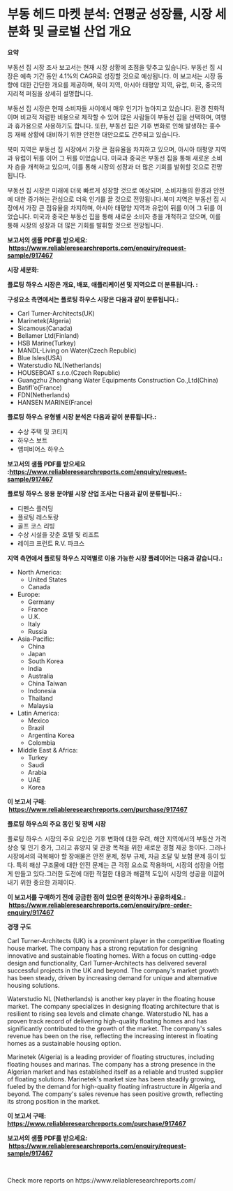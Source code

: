 <p><h1>부동 헤드 마켓 분석: 연평균 성장률, 시장 세분화 및 글로벌 산업 개요</h1></p><p><strong>요약</strong></p>
<p><p>부동선 집 시장 조사 보고서는 현재 시장 상황에 초점을 맞추고 있습니다. 부동선 집 시장은 예측 기간 동안 4.1%의 CAGR로 성장할 것으로 예상됩니다. 이 보고서는 시장 동향에 대한 간단한 개요를 제공하며, 북미 지역, 아시아 태평양 지역, 유럽, 미국, 중국의 지리적 퍼짐을 상세히 설명합니다.</p><p>부동선 집 시장은 현재 소비자들 사이에서 매우 인기가 높아지고 있습니다. 환경 친화적이며 비교적 저렴한 비용으로 제작할 수 있어 많은 사람들이 부동선 집을 선택하며, 여행과 휴가용으로 사용하기도 합니다. 또한, 부동선 집은 기후 변화로 인해 발생하는 홍수 등 재해 상황에 대비하기 위한 안전한 대안으로도 간주되고 있습니다.</p><p>북미 지역은 부동선 집 시장에서 가장 큰 점유율을 차지하고 있으며, 아시아 태평양 지역과 유럽이 뒤를 이어 그 뒤를 이었습니다. 미국과 중국은 부동선 집을 통해 새로운 소비자 층을 개척하고 있으며, 이를 통해 시장의 성장과 더 많은 기회를 발휘할 것으로 전망됩니다.</p><p>부동선 집 시장은 미래에 더욱 빠르게 성장할 것으로 예상되며, 소비자들의 환경과 안전에 대한 증가하는 관심으로 더욱 인기를 끌 것으로 전망됩니다.북미 지역은 부동선 집 시장에서 가장 큰 점유율을 차지하며, 아시아 태평양 지역과 유럽이 뒤를 이어 그 뒤를 이었습니다. 미국과 중국은 부동선 집을 통해 새로운 소비자 층을 개척하고 있으며, 이를 통해 시장의 성장과 더 많은 기회를 발휘할 것으로 전망됩니다.</p></p>
<p><strong>보고서의 샘플 PDF를 받으세요: &nbsp;<a href="https://www.reliableresearchreports.com/enquiry/request-sample/917467">https://www.reliableresearchreports.com/enquiry/request-sample/917467</a></strong></p>
<p><strong>시장 세분화:</strong></p>
<p><strong> 플로팅 하우스 시장은 개요, 배포, 애플리케이션 및 지역으로 더 분류됩니다. :</strong></p>
<p><strong>구성요소 측면에서는 플로팅 하우스 시장은 다음과 같이 분류됩니다.:</strong></p>
<p><ul><li>Carl Turner-Architects(UK)</li><li>Marinetek(Algeria)</li><li>Sicamous(Canada)</li><li>Bellamer Ltd(Finland)</li><li>HSB Marine(Turkey)</li><li>MANDL-Living on Water(Czech Republic)</li><li>Blue Isles(USA)</li><li>Waterstudio NL(Netherlands)</li><li>HOUSEBOAT s.r.o.(Czech Republic)</li><li>Guangzhu Zhonghang Water Equipments Construction Co.,Ltd(China)</li><li>Batifl'o(France)</li><li>FDN(Netherlands)</li><li>HANSEN MARINE(France)</li></ul></p>
<p><strong> 플로팅 하우스 유형별 시장 분석은 다음과 같이 분류됩니다.:</strong></p>
<p><ul><li>수상 주택 및 코티지</li><li>하우스 보트</li><li>앰피비어스 하우스</li></ul></p>
<p><strong>보고서의 샘플 PDF를 받으세요 :<a href="https://www.reliableresearchreports.com/enquiry/request-sample/917467">https://www.reliableresearchreports.com/enquiry/request-sample/917467</a></strong></p>
<p><strong> 플로팅 하우스 응용 분야별 시장 산업 조사는 다음과 같이 분류됩니다.:</strong></p>
<p><ul><li>디펜스 플러딩</li><li>플로팅 레스토랑</li><li>골프 코스 리빙</li><li>수상 시설을 갖춘 호텔 및 리조트</li><li>레이크 프런트 R.V. 파크스</li></ul></p>
<p><strong>지역 측면에서 플로팅 하우스 지역별로 이용 가능한 시장 플레이어는 다음과 같습니다.:</strong></p>
<p><ul>
    <li>
        North America:
        <ul>
            <li>United States</li>
            <li>Canada</li>
        </ul>
    </li>
    <li>
        Europe:
        <ul>
            <li>Germany</li>
            <li>France</li>
            <li>U.K.</li>
            <li>Italy</li>
            <li>Russia</li>
        </ul>
    </li>
    <li>
        Asia-Pacific:
        <ul>
            <li>China</li>
            <li>Japan</li>
            <li>South Korea</li>
            <li>India</li>
            <li>Australia</li>
            <li>China Taiwan</li>
            <li>Indonesia</li>
            <li>Thailand</li>
            <li>Malaysia</li>
        </ul>
    </li>
    <li>
        Latin America:
        <ul>
            <li>Mexico</li>
            <li>Brazil</li>
            <li>Argentina Korea</li>
            <li>Colombia</li>
        </ul>
    </li>
    <li>
        Middle East & Africa:
        <ul>
            <li>Turkey</li>
            <li>Saudi</li>
            <li>Arabia</li>
            <li>UAE</li>
            <li>Korea</li>
        </ul>
    </li>
    </ul></p>
<p><strong>이 보고서 구매: &nbsp;<a href="https://www.reliableresearchreports.com/purchase/917467">https://www.reliableresearchreports.com/purchase/917467</a></strong></p>
<p><strong>플로팅 하우스의 주요 동인 및 장벽 시장</strong></p>
<p><p>플로팅 하우스 시장의 주요 요인은 기후 변화에 대한 우려, 해안 지역에서의 부동산 가격 상승 및 인기 증가, 그리고 휴양지 및 관광 목적을 위한 새로운 경험 제공 등이다. 그러나 시장에서의 극복해야 할 장애물은 안전 문제, 정부 규제, 자금 조달 및 보험 문제 등이 있다. 특히 해상 구조물에 대한 안전 문제는 큰 걱정 요소로 작용하며, 시장의 성장을 어렵게 만들고 있다.그러한 도전에 대한 적절한 대응과 해결책 도입이 시장의 성공을 이끌어내기 위한 중요한 과제이다.</p></p>
<p><strong>이 보고서를 구매하기 전에 궁금한 점이 있으면 문의하거나 공유하세요.: &nbsp;<a href="https://www.reliableresearchreports.com/enquiry/pre-order-enquiry/917467">https://www.reliableresearchreports.com/enquiry/pre-order-enquiry/917467</a></strong></p>
<p><strong>경쟁 구도</strong></p>
<p><p>Carl Turner-Architects (UK) is a prominent player in the competitive floating house market. The company has a strong reputation for designing innovative and sustainable floating homes. With a focus on cutting-edge design and functionality, Carl Turner-Architects has delivered several successful projects in the UK and beyond. The company's market growth has been steady, driven by increasing demand for unique and alternative housing solutions.</p><p>Waterstudio NL (Netherlands) is another key player in the floating house market. The company specializes in designing floating architecture that is resilient to rising sea levels and climate change. Waterstudio NL has a proven track record of delivering high-quality floating homes and has significantly contributed to the growth of the market. The company's sales revenue has been on the rise, reflecting the increasing interest in floating homes as a sustainable housing option.</p><p>Marinetek (Algeria) is a leading provider of floating structures, including floating houses and marinas. The company has a strong presence in the Algerian market and has established itself as a reliable and trusted supplier of floating solutions. Marinetek's market size has been steadily growing, fueled by the demand for high-quality floating infrastructure in Algeria and beyond. The company's sales revenue has seen positive growth, reflecting its strong position in the market.</p></p>
<p><strong>이 보고서 구매: &nbsp; <a href="https://www.reliableresearchreports.com/purchase/917467">https://www.reliableresearchreports.com/purchase/917467</a></strong></p>
<p><strong>보고서의 샘플 PDF를 받으세요: &nbsp;<a href="https://www.reliableresearchreports.com/enquiry/request-sample/917467">https://www.reliableresearchreports.com/enquiry/request-sample/917467</a></strong><strong></strong></p>
<p>&nbsp;</p>
<p>Check more reports on https://www.reliableresearchreports.com/</p>